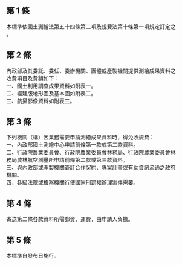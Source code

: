 第 1 條
-------
本標準依國土測繪法第五十四條第二項及規費法第十條第一項規定訂定之  
。

第 2 條
-------
內政部及其委託、委任、委辦機關、團體或產製機關提供測繪成果資料之  
收費項目及費額如下：  
一、國土利用調查成果資料如附表一。  
二、經建版地形圖及基本圖如附表二。  
三、航攝影像資料如附表三。

第 3 條
-------
下列機關（構）因業務需要申請測繪成果資料時，得免收規費：  
一、內政部國土測繪中心申請前條第一款或第二款資料。  
二、行政院農業委員會、行政院農業委員會林務局、行政院農業委員會林  
    務局農林航空測量所申請前條第二款或第三款資料。  
三、與內政部或產製機關簽訂合作契約、專案計畫或有助資訊流通之政府  
    機關。  
四、各級法院或檢察機關行使國家刑罰權辦理案件需要。

第 4 條
-------
寄送第二條各款資料所需郵資、運費，由申請人負擔。

第 5 條
-------
本標準自發布日施行。


